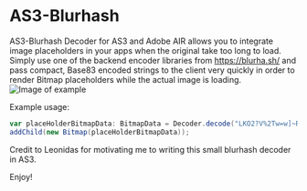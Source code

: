 # AS3-Blurhash

AS3-Blurhash Decoder for AS3 and Adobe AIR allows you to integrate image placeholders in your apps when the original take too long to load. Simply use one of the backend encoder libraries from https://blurha.sh/ and pass compact, Base83 encoded strings to the client very quickly in order to render Bitmap placeholders while the actual image is loading.
![Image of example](https://cdn.discordapp.com/attachments/310222402674229249/728483366097125386/unknown.png)

Example usage:

```actionscript
var placeHolderBitmapData: BitmapData = Decoder.decode("LKO2?V%2Tw=w]~RBVZRi};RPxuwH", 400, 200);
addChild(new Bitmap(placeHolderBitmapData));
```

Credit to Leonidas for motivating me to writing this small blurhash decoder in AS3.

Enjoy!
